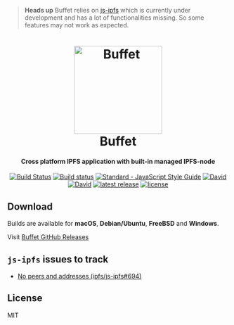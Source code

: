 > **Heads up** Buffet relies on [js-ipfs](https://github.com/ipfs/js-ipfs) which is currently under development and has a lot of functionalities missing. So some features may not work as expected.

<h1 align="center">
  <a href="https://github.com/harshjv/buffet"><img src="./build/icon.ico" alt="Buffet" width="200"></a>
  <br>
  Buffet
</h1>

<h4 align="center">Cross platform IPFS application with built-in managed IPFS-node</h4>

<p align="center">
  <a href="https://travis-ci.org/harshjv/buffet"><img src="https://travis-ci.org/harshjv/buffet.svg?branch=master" alt="Build Status"></a>
  <a href="https://ci.appveyor.com/project/harshjv/buffet"><img src="https://ci.appveyor.com/api/projects/status/y0vkmd8jikqh4uqs?svg=true" alt="Build status"></a>
  <a href="http://standardjs.com/"><img src="https://img.shields.io/badge/code%20style-standard-brightgreen.svg" alt="Standard - JavaScript Style Guide"></a>
  <a href="https://github.com/harshjv/buffet/blob/master/app/package.json"><img src="https://david-dm.org/harshjv/buffet.svg?path=/src" alt="David"></a>
  <a href="https://github.com/harshjv/buffet/blob/master/package.json"><img src="https://img.shields.io/david/dev/harshjv/buffet.svg" alt="David"></a>
  <a href="https://github.com/harshjv/buffet/releases/latest"><img src="https://img.shields.io/github/release/harshjv/buffet.svg" alt="latest release"></a>
  <a href="https://github.com/harshjv/buffet/blob/master/LICENSE"><img src="https://img.shields.io/github/license/harshjv/buffet.svg" alt="license"></a>
</p>


## Download

Builds are available for **macOS**, **Debian/Ubuntu**, **FreeBSD** and **Windows**.

Visit [Buffet GitHub Releases](https://github.com/harshjv/buffet/releases)


## `js-ipfs` issues to track

* [No peers and addresses (ipfs/js-ipfs#694)](https://github.com/ipfs/js-ipfs/issues/694)

## License

MIT
